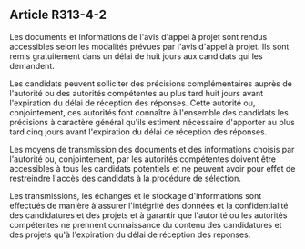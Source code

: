 ## Article R313-4-2


Les documents et informations de l'avis d'appel à projet sont rendus accessibles selon les modalités prévues
par l'avis d'appel à projet. Ils sont remis gratuitement dans un délai de huit jours aux candidats qui les
demandent.

Les candidats peuvent solliciter des précisions complémentaires auprès de l'autorité ou des autorités
compétentes au plus tard huit jours avant l'expiration du délai de réception des réponses. Cette autorité ou,
conjointement, ces autorités font connaître à l'ensemble des candidats les précisions à caractère général qu'ils
estiment nécessaire d'apporter au plus tard cinq jours avant l'expiration du délai de réception des réponses.

Les moyens de transmission des documents et des informations choisis par l'autorité ou, conjointement, par
les autorités compétentes doivent être accessibles à tous les candidats potentiels et ne peuvent avoir pour
effet de restreindre l'accès des candidats à la procédure de sélection.

Les transmissions, les échanges et le stockage d'informations sont effectués de manière à assurer l'intégrité
des données et la confidentialité des candidatures et des projets et à garantir que l'autorité ou les autorités
compétentes ne prennent connaissance du contenu des candidatures et des projets qu'à l'expiration du délai
de réception des réponses.

